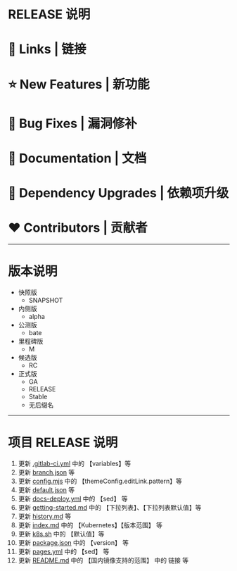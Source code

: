 # RELEASE 说明

# 📗 Links | 链接

# ⭐ New Features | 新功能

# 🐞 Bug Fixes | 漏洞修补

# 📔 Documentation | 文档

# 🔨 Dependency Upgrades | 依赖项升级

# ❤ Contributors | 贡献者

---

# 版本说明

- 快照版
    - SNAPSHOT
- 内侧版
    - alpha
- 公测版
    - bate
- 里程碑版
    - M
- 候选版
    - RC
- 正式版
    - GA
    - RELEASE
    - Stable
    - 无后缀名

---

# 项目 RELEASE 说明

1. 更新 [.gitlab-ci.yml](.gitlab-ci.yml) 中的 【variables】等
2. 更新 [branch.json](.vitepress/components/json/branch.json) 等
3. 更新 [config.mjs](.vitepress/config.mjs) 中的 【themeConfig.editLink.pattern】等
4. 更新 [default.json](.vitepress/components/json/default.json) 等
5. 更新 [docs-deploy.yml](.github/workflows/docs-deploy.yml) 中的 【sed】 等
6. 更新 [getting-started.md](getting-started.md) 中的 【下拉列表】、【下拉列表默认值】等
7. 更新 [history.md](history.md) 等
8. 更新 [index.md](index.md) 中的 【Kubernetes】【版本范围】 等
9. 更新 [k8s.sh](k8s.sh) 中的 【默认值】等
10. 更新 [package.json](package.json) 中的 【version】 等
11. 更新 [pages.yml](.gitlab/ci/pages.yml) 中的 【sed】 等
12. 更新 [README.md](README.md) 中的 【国内镜像支持的范围】 中的 链接 等
